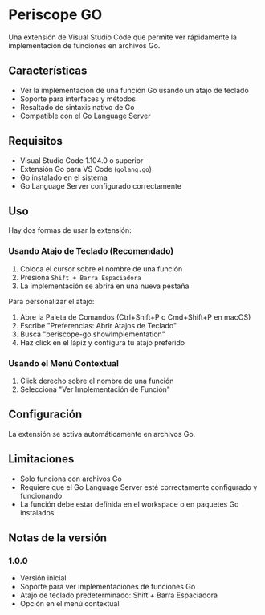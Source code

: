 # Periscope GO

Una extensión de Visual Studio Code que permite ver rápidamente la implementación de funciones en archivos Go.

## Características

- Ver la implementación de una función Go usando un atajo de teclado
- Soporte para interfaces y métodos
- Resaltado de sintaxis nativo de Go
- Compatible con el Go Language Server

## Requisitos

- Visual Studio Code 1.104.0 o superior
- Extensión Go para VS Code (`golang.go`)
- Go instalado en el sistema
- Go Language Server configurado correctamente
 
## Uso
   
Hay dos formas de usar la extensión:

### Usando Atajo de Teclado (Recomendado)
1. Coloca el cursor sobre el nombre de una función
2. Presiona `Shift + Barra Espaciadora`
3. La implementación se abrirá en una nueva pestaña

Para personalizar el atajo:
1. Abre la Paleta de Comandos (Ctrl+Shift+P o Cmd+Shift+P en macOS)
2. Escribe "Preferencias: Abrir Atajos de Teclado"
3. Busca "periscope-go.showImplementation"
4. Haz click en el lápiz y configura tu atajo preferido

### Usando el Menú Contextual
1. Click derecho sobre el nombre de una función
2. Selecciona "Ver Implementación de Función"

## Configuración

La extensión se activa automáticamente en archivos Go.

## Limitaciones

- Solo funciona con archivos Go
- Requiere que el Go Language Server esté correctamente configurado y funcionando
- La función debe estar definida en el workspace o en paquetes Go instalados

## Notas de la versión

### 1.0.0
- Versión inicial
- Soporte para ver implementaciones de funciones Go
- Atajo de teclado predeterminado: Shift + Barra Espaciadora
- Opción en el menú contextual
